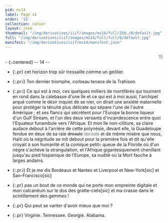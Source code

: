 ```yaml
---
pid: ms14
label: Page 14
order: '15'
collection: cahier
layout: item
thumbnail: "/img/derivatives/iiif/images/ms14/full/250,/0/default.jpg"
full: "/img/derivatives/iiif/images/ms14/full/full/0/default.jpg"
manifest: "/img/derivatives/iiif/ms14/manifest.json"
---
```


<div align="right" style='color:#677179'> 15</div> 
- {:.centered} -- 14 --

- {:.pr} cet horizon trop sûr tressaille comme un geôlier.

- {:.pr.i} Ton dernier triomphe, corbeau tenace de la Trahison.
- {:.pr.i} Ce qui est à moi, ces quelques milliers de mortiférés qui tournent en rond dans la calebasse d'une île et ce qui est à moi aussi, l'archipel arqué comme le désir inquiet de se nier, on dirait une anxiété maternelle pour protéger la ténuité plus délicate qui sépare l'une de l'autre Amérique ; et ses flancs qui sécrètent pour l'Europe la bonne liqueur d'un Gulf Stream, et l'un des deux versants d'incandescence entre quoi l'Equateur funambule vers l'Afrique. Et mon île non-clôture, sa claire audace debout à l'arrière de cette polynésie, devant elle, la Guadeloupe fendue en deux de sa raie <del style='color:#303030'>drosale</del><add style='color:#677179'> dorsale </add>et de même misère que nous, Haïti où la négritude se mit debout pour la première fois et dit qu'elle croyait à son humanité et la comique petit<add style='color:#677179'>e </add>queue de la Floride où d'un nègre s'achève la strangulation, et l'Afrique gigantesquement chenillant jusqu'au pied hispanique de l'Europe, sa nudité où la Mort fauche à larges andains.

- {:.pr.i} Et je me dis Bordeaux et Nantes et Liverpool et New-York[sic] et San-Francisco[sic]
- {:.pr} pas un bout de ce monde qui ne porte mon empreinte digitale et mon calcanéum sur le dos des gratte-ciels[sic] et ma crasse dans le scintillement des gemmes ! 
- {:.pr} Qui peut se vanter d'avoir mieux que moi ? 
- {:.pr} Virginie. Tennessee. Georgie. Alabama.

